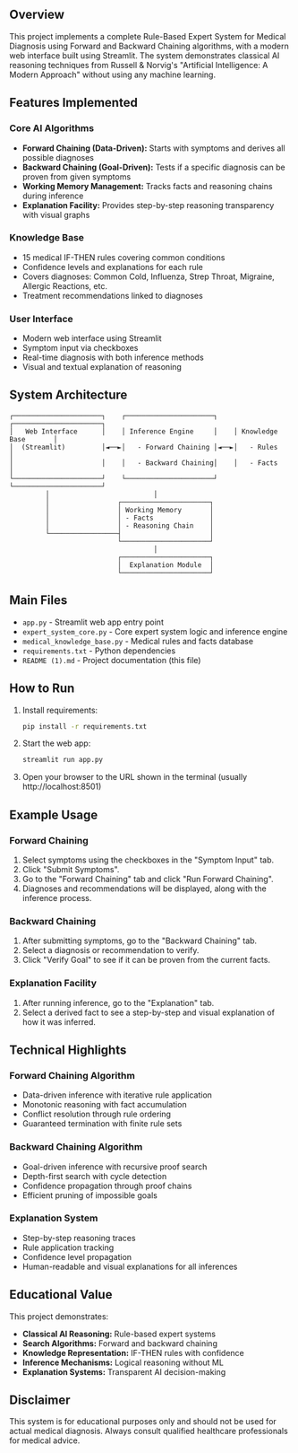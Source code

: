 ## Overview

This project implements a complete Rule-Based Expert System for Medical Diagnosis using Forward and Backward Chaining algorithms, with a modern web interface built using Streamlit. The system demonstrates classical AI reasoning techniques from Russell & Norvig's "Artificial Intelligence: A Modern Approach" without using any machine learning.

## Features Implemented

### Core AI Algorithms
- **Forward Chaining (Data-Driven):** Starts with symptoms and derives all possible diagnoses
- **Backward Chaining (Goal-Driven):** Tests if a specific diagnosis can be proven from given symptoms
- **Working Memory Management:** Tracks facts and reasoning chains during inference
- **Explanation Facility:** Provides step-by-step reasoning transparency with visual graphs

### Knowledge Base
- 15 medical IF-THEN rules covering common conditions
- Confidence levels and explanations for each rule
- Covers diagnoses: Common Cold, Influenza, Strep Throat, Migraine, Allergic Reactions, etc.
- Treatment recommendations linked to diagnoses

### User Interface
- Modern web interface using Streamlit
- Symptom input via checkboxes
- Real-time diagnosis with both inference methods
- Visual and textual explanation of reasoning

## System Architecture

```
┌──────────────────────┐    ┌──────────────────────┐    ┌──────────────────────┐
│   Web Interface      │    │ Inference Engine     │    │ Knowledge Base       │
│  (Streamlit)         │◄──►│   - Forward Chaining │◄──►│   - Rules            │
│                      │    │   - Backward Chaining│    │   - Facts            │
└──────────────────────┘    └──────────────────────┘    └──────────────────────┘
         │                          │                        
         │                 ┌──────────────────────┐         
         │                 │ Working Memory       │         
         │                 │ - Facts              │         
         │                 │ - Reasoning Chain    │         
         └─────────────────┤                      │         
                           └──────────────────────┘         
                                    │                      
                           ┌──────────────────────┐         
                           │  Explanation Module  │         
                           └──────────────────────┘         
```

## Main Files

- `app.py` - Streamlit web app entry point
- `expert_system_core.py` - Core expert system logic and inference engine
- `medical_knowledge_base.py` - Medical rules and facts database
- `requirements.txt` - Python dependencies
- `README (1).md` - Project documentation (this file)

## How to Run

1. Install requirements:
   ```bash
   pip install -r requirements.txt
   ```
2. Start the web app:
   ```bash
   streamlit run app.py
   ```
3. Open your browser to the URL shown in the terminal (usually http://localhost:8501)

## Example Usage

### Forward Chaining
1. Select symptoms using the checkboxes in the "Symptom Input" tab.
2. Click "Submit Symptoms".
3. Go to the "Forward Chaining" tab and click "Run Forward Chaining".
4. Diagnoses and recommendations will be displayed, along with the inference process.

### Backward Chaining
1. After submitting symptoms, go to the "Backward Chaining" tab.
2. Select a diagnosis or recommendation to verify.
3. Click "Verify Goal" to see if it can be proven from the current facts.

### Explanation Facility
1. After running inference, go to the "Explanation" tab.
2. Select a derived fact to see a step-by-step and visual explanation of how it was inferred.

## Technical Highlights

### Forward Chaining Algorithm
- Data-driven inference with iterative rule application
- Monotonic reasoning with fact accumulation
- Conflict resolution through rule ordering
- Guaranteed termination with finite rule sets

### Backward Chaining Algorithm
- Goal-driven inference with recursive proof search
- Depth-first search with cycle detection
- Confidence propagation through proof chains
- Efficient pruning of impossible goals

### Explanation System
- Step-by-step reasoning traces
- Rule application tracking
- Confidence level propagation
- Human-readable and visual explanations for all inferences

## Educational Value

This project demonstrates:
- **Classical AI Reasoning:** Rule-based expert systems
- **Search Algorithms:** Forward and backward chaining
- **Knowledge Representation:** IF-THEN rules with confidence
- **Inference Mechanisms:** Logical reasoning without ML
- **Explanation Systems:** Transparent AI decision-making

## Disclaimer

This system is for educational purposes only and should not be used for actual medical diagnosis. Always consult qualified healthcare professionals for medical advice.
